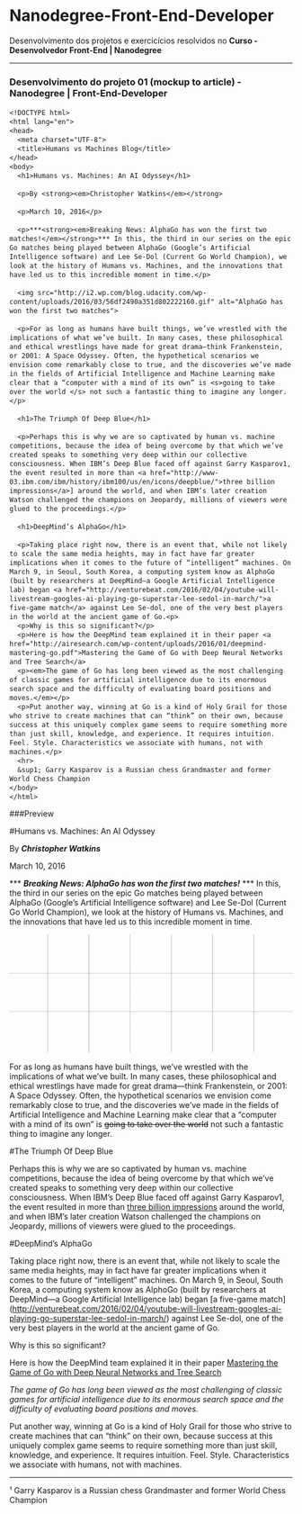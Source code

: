 # Nanodegree-Front-End-Developer

Desenvolvimento dos projetos e exercicícios resolvidos no **Curso - Desenvolvedor Front-End | Nanodegree**

---------------------------------------------------------------------------------------------------------------------


### Desenvolvimento do projeto 01 (mockup to article) - Nanodegree | Front-End-Developer

```
<!DOCTYPE html>
<html lang="en">
<head>
  <meta charset="UTF-8">
  <title>Humans vs Machines Blog</title>
</head>
<body>
  <h1>Humans vs. Machines: An AI Odyssey</h1>

  <p>By <strong><em>Christopher Watkins</em></strong>

  <p>March 10, 2016</p>

  <p>***<strong><em>Breaking News: AlphaGo has won the first two matches!</em></strong>*** In this, the third in our series on the epic Go matches being played between AlphaGo (Google’s Artificial Intelligence software) and Lee Se-Dol (Current Go World Champion), we look at the history of Humans vs. Machines, and the innovations that have led us to this incredible moment in time.</p>

  <img src="http://i2.wp.com/blog.udacity.com/wp-content/uploads/2016/03/56df2490a351d802222160.gif" alt="AlphaGo has won the first two matches">

  <p>For as long as humans have built things, we’ve wrestled with the implications of what we’ve built. In many cases, these philosophical and ethical wrestlings have made for great drama—think Frankenstein, or 2001: A Space Odyssey. Often, the hypothetical scenarios we envision come remarkably close to true, and the discoveries we’ve made in the fields of Artificial Intelligence and Machine Learning make clear that a “computer with a mind of its own” is <s>going to take over the world </s> not such a fantastic thing to imagine any longer.</p>

  <h1>The Triumph Of Deep Blue</h1>

  <p>Perhaps this is why we are so captivated by human vs. machine competitions, because the idea of being overcome by that which we’ve created speaks to something very deep within our collective consciousness. When IBM’s Deep Blue faced off against Garry Kasparov1, the event resulted in more than <a href="http://www-03.ibm.com/ibm/history/ibm100/us/en/icons/deepblue/">three billion impressions</a>] around the world, and when IBM’s later creation Watson challenged the champions on Jeopardy, millions of viewers were glued to the proceedings.</p>

  <h1>DeepMind’s AlphaGo</h1>

  <p>Taking place right now, there is an event that, while not likely to scale the same media heights, may in fact have far greater implications when it comes to the future of “intelligent” machines. On March 9, in Seoul, South Korea, a computing system know as AlphoGo (built by researchers at DeepMind—a Google Artificial Intelligence lab) began <a href="http://venturebeat.com/2016/02/04/youtube-will-livestream-googles-ai-playing-go-superstar-lee-sedol-in-march/">a five-game match</a> against Lee Se-dol, one of the very best players in the world at the ancient game of Go.<p>
  <p>Why is this so significant?</p>
  <p>Here is how the DeepMind team explained it in their paper <a href="http://airesearch.com/wp-content/uploads/2016/01/deepmind-mastering-go.pdf">Mastering the Game of Go with Deep Neural Networks and Tree Search</a>
  <p><em>The game of Go has long been viewed as the most challenging of classic games for artificial intelligence due to its enormous search space and the difficulty of evaluating board positions and moves.</em></p>
  <p>Put another way, winning at Go is a kind of Holy Grail for those who strive to create machines that can “think” on their own, because success at this uniquely complex game seems to require something more than just skill, knowledge, and experience. It requires intuition. Feel. Style. Characteristics we associate with humans, not with machines.</p>
  <hr>
  &sup1; Garry Kasparov is a Russian chess Grandmaster and former World Chess Champion
</body>
</html>
```
###Preview

#Humans vs. Machines: An AI Odyssey

By **_Christopher Watkins_**

March 10, 2016

*** **_Breaking News: AlphaGo has won the first two matches!_** *** In this, the third in our series on the epic Go matches being played between AlphaGo (Google’s Artificial Intelligence software) and Lee Se-Dol (Current Go World Champion), we look at the history of Humans vs. Machines, and the innovations that have led us to this incredible moment in time.</p>

![Gif Apresentação]( 	56df2490a351d802222160.gif)

For as long as humans have built things, we’ve wrestled with the implications of what we’ve built. In many cases, these philosophical and ethical wrestlings have made for great drama—think Frankenstein, or 2001: A Space Odyssey. Often, the hypothetical scenarios we envision come remarkably close to true, and the discoveries we’ve made in the fields of Artificial Intelligence and Machine Learning make clear that a “computer with a mind of its own” is ~~going to take over the world~~ not such a fantastic thing to imagine any longer.

#The Triumph Of Deep Blue

Perhaps this is why we are so captivated by human vs. machine competitions, because the idea of being overcome by that which we’ve created speaks to something very deep within our collective consciousness. When IBM’s Deep Blue faced off against Garry Kasparov1, the event resulted in more than [three billion impressions](http://www-03.ibm.com/ibm/history/ibm100/us/en/icons/deepblue/) around the world, and when IBM’s later creation Watson challenged the champions on Jeopardy, millions of viewers were glued to the proceedings.

#DeepMind’s AlphaGo

Taking place right now, there is an event that, while not likely to scale the same media heights, may in fact have far greater implications when it comes to the future of “intelligent” machines. On March 9, in Seoul, South Korea, a computing system know as AlphoGo (built by researchers at DeepMind—a Google Artificial Intelligence lab) began [a five-game match] (http://venturebeat.com/2016/02/04/youtube-will-livestream-googles-ai-playing-go-superstar-lee-sedol-in-march/) against Lee Se-dol, one of the very best players in the world at the ancient game of Go.

Why is this so significant?

Here is how the DeepMind team explained it in their paper [Mastering the Game of Go with Deep Neural Networks and Tree Search](http://airesearch.com/wp-content/uploads/2016/01/deepmind-mastering-go.pdf")

*The game of Go has long been viewed as the most challenging of classic games for artificial intelligence due to its enormous search space and the difficulty of evaluating board positions and moves.*

Put another way, winning at Go is a kind of Holy Grail for those who strive to create machines that can “think” on their own, because success at this uniquely complex game seems to require something more than just skill, knowledge, and experience. It requires intuition. Feel. Style. Characteristics we associate with humans, not with machines.

--------------------------------------------------------------------------------------------------------------------------------

&sup1; Garry Kasparov is a Russian chess Grandmaster and former World Chess Champion

